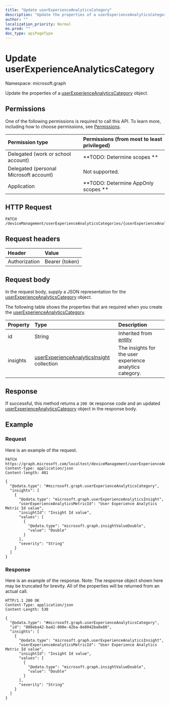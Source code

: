 ```yaml
---
title: "Update userExperienceAnalyticsCategory"
description: "Update the properties of a userExperienceAnalyticsCategory object."
author: ""
localization_priority: Normal
ms.prod: ""
doc_type: apiPageType
---
```


# Update userExperienceAnalyticsCategory

Namespace: microsoft.graph

Update the properties of a [userExperienceAnalyticsCategory](../resources/intune-devices-userexperienceanalyticscategory.md) object.

## Permissions
One of the following permissions is required to call this API. To learn more, including how to choose permissions, see [Permissions](/concepts/permissions-reference.md).

|Permission type|Permissions (from most to least privileged)|
|:---|:---|
|Delegated (work or school account)|**TODO: Determine scopes **|
|Delegated (personal Microsoft account)|Not supported.|
|Application|**TODO: Determine AppOnly scopes **|

## HTTP Request
<!-- {
  "blockType": "ignored"
}
-->
``` http
PATCH /deviceManagement/userExperienceAnalyticsCategories/{userExperienceAnalyticsCategoryId}
```

## Request headers
|Header|Value|
|:---|:---|
|Authorization|Bearer {token}|

## Request body
In the request body, supply a JSON representation for the [userExperienceAnalyticsCategory](../resources/intune-devices-userexperienceanalyticscategory.md) object.

The following table shows the properties that are required when you create the [userExperienceAnalyticsCategory](../resources/intune-devices-userexperienceanalyticscategory.md).

|Property|Type|Description|
|:---|:---|:---|
|id|String| Inherited from [entity](../resources/entity.md)|
|insights|[userExperienceAnalyticsInsight](../resources/intune-devices-userexperienceanalyticsinsight.md) collection|The insights for the user experience analytics category.|



## Response
If successful, this method returns a `200 OK` response code and an updated [userExperienceAnalyticsCategory](../resources/intune-devices-userexperienceanalyticscategory.md) object in the response body.

## Example

### Request
Here is an example of the request.
<!-- {
  "blockType": "request",
  "name": "update_userexperienceanalyticscategory"
}
-->
``` http
PATCH https://graph.microsoft.com/localtest/deviceManagement/userExperienceAnalyticsCategories/{userExperienceAnalyticsCategoryId}
Content-type: application/json
Content-length: 481

{
  "@odata.type": "#microsoft.graph.userExperienceAnalyticsCategory",
  "insights": [
    {
      "@odata.type": "microsoft.graph.userExperienceAnalyticsInsight",
      "userExperienceAnalyticsMetricId": "User Experience Analytics Metric Id value",
      "insightId": "Insight Id value",
      "values": [
        {
          "@odata.type": "microsoft.graph.insightValueDouble",
          "value": "Double"
        }
      ],
      "severity": "String"
    }
  ]
}
```

### Response
Here is an example of the response. Note: The response object shown here may be truncated for brevity. All of the properties will be returned from an actual call.
<!-- {
  "blockType": "response",
  "truncated": true
}
-->
``` http
HTTP/1.1 200 OK
Content-Type: application/json
Content-Length: 530

{
  "@odata.type": "#microsoft.graph.userExperienceAnalyticsCategory",
  "id": "808eba42-ba42-808e-42ba-8e8042ba8e80",
  "insights": [
    {
      "@odata.type": "microsoft.graph.userExperienceAnalyticsInsight",
      "userExperienceAnalyticsMetricId": "User Experience Analytics Metric Id value",
      "insightId": "Insight Id value",
      "values": [
        {
          "@odata.type": "microsoft.graph.insightValueDouble",
          "value": "Double"
        }
      ],
      "severity": "String"
    }
  ]
}
```

